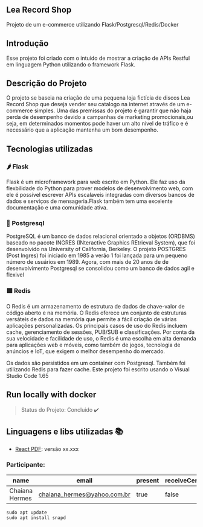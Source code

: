## Lea Record Shop

Projeto de um e-commerce utilizando Flask/Postgresql/Redis/Docker

## Introdução
Esse projeto foi criado com o intuido de mostrar a criação de APIs Restful em linguagem Python utilizando o framework Flask.

## Descrição do Projeto
O projeto se baseia na criação de uma pequena loja fictícia de discos Lea Record Shop que deseja vender
seu catalogo na internet através de um e-commerce simples.
Uma das premissas do projeto é garantir que não haja perda de desempenho devido a campanhas de marketing promocionais,ou seja,
em determinados momentos pode haver um alto nível de tráfico e é necessário que a aplicação mantenha um bom desempenho.

## Tecnologias utilizadas

### 🌶️ Flask 
Flask é um microframework para web escrito em Python. Ele faz uso da flexbilidade do Python para prover modelos de desenvolvimento web, com ele é possível escrever APIs escalaveis integradas com diversos bancos de dados e serviços de mensageria.Flask também tem uma excelente documentação e uma comunidade ativa.

### 🐘 Postgresql
PostgreSQL é um banco de dados relacional orientado a objetos (ORDBMS) baseado no pacote
INGRES (INteractive Graphics REtrieval System), que foi desenvolvido na University of California, Berkeley. 
O projeto POSTGRES (Post Ingres) foi iniciado em 1985 a verão 1 foi lançada para um pequeno número de usuários em 1989.
Agora, com mais de 20 anos de de desenvolvimento Postgresql se consolidou como um banco de dados agil e flexivel

### 🟥 Redis
O Redis é um armazenamento de estrutura de dados de chave-valor de código aberto e na memória. O Redis oferece um conjunto de estruturas versáteis de dados na memória que permite a fácil criação de várias aplicações personalizadas. Os principais casos de uso do Redis incluem cache, gerenciamento de sessões, PUB/SUB e classificações.
Por conta da sua velocidade e facilidade de uso, o Redis é uma escolha em alta demanda para aplicações web e móveis, como também de jogos, tecnologia de anúncios e IoT, que exigem o melhor desempenho do mercado. 



Os dados são persistidos em um container com Postgresql. Também foi utilizando Redis para fazer cache.
Este projeto foi escrito usando o Visual Studio Code 1.65

<h2>Run locally with docker</h2>

> Status do Projeto: Concluido :heavy_check_mark:
## Linguagens e libs utilizadas :books:

- [React PDF](https://react-pdf.org/): versão xx.xxx 

### Participante: 
|name|email|present|receiveCertificate|course|
| -------- | -------- | -------- |-------- | -------- |
|Chaiana Hermes|chaiana_hermes@yahoo.com.br|true|false|Bootcamp React|

    sudo apt update
    sudo apt install snapd
